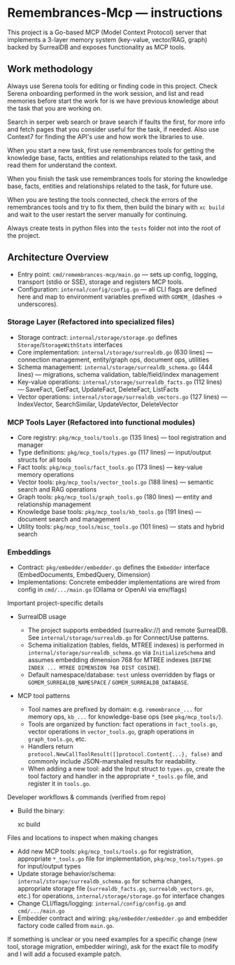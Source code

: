 <!--
Guidance for AI coding agents working on Remembrances-MCP.
Keep this file short and focused: reference concrete files, patterns, and commands
that are discoverable in the repository so an agent can be productive immediately.
-->

# Remembrances‑Mcp — instructions

This project is a Go-based MCP (Model Context Protocol) server that implements a 3-layer memory system (key-value, vector/RAG, graph) backed by SurrealDB and exposes functionality as MCP tools.

## Work methodology

Always use Serena tools for editing or finding code in this project. Check Serena onboarding performed in the work session, and list and read memories before start the work for is we have previous knowledge about the task that you are working on.

Search in serper web search or brave search if faults the first, for more info and fetch pages that you consider useful for the task, if needed. Also use Context7 for finding the API's use and how work the libraries to use.

When you start a new task, first use remembrances tools for getting the knowledge base, facts, entities and relationships related to the task, and read them for understand the context.

When you finish the task use remembrances tools for storing the knowledge base, facts, entities and relationships related to the task, for future use.

When you are testing the tools connected, check the errors of the remembrances tools and try to fix them, then build the binary with `xc build` and wait to the user restart the server manually for continuing.

Always create tests in python files into the `tests` folder not into the root of the project.

## Architecture Overview

- Entry point: `cmd/remembrances-mcp/main.go` — sets up config, logging, transport (stdio or SSE), storage and registers MCP tools.
- Configuration: `internal/config/config.go` — all CLI flags are defined here and map to environment variables prefixed with `GOMEM_` (dashes -> underscores).

### Storage Layer (Refactored into specialized files)

- Storage contract: `internal/storage/storage.go` defines `Storage`/`StorageWithStats` interfaces
- Core implementation: `internal/storage/surrealdb.go` (630 lines) — connection management, entity/graph ops, document ops, utilities
- Schema management: `internal/storage/surrealdb_schema.go` (444 lines) — migrations, schema validation, table/field/index management
- Key-value operations: `internal/storage/surrealdb_facts.go` (112 lines) — SaveFact, GetFact, UpdateFact, DeleteFact, ListFacts
- Vector operations: `internal/storage/surrealdb_vectors.go` (127 lines) — IndexVector, SearchSimilar, UpdateVector, DeleteVector

### MCP Tools Layer (Refactored into functional modules)

- Core registry: `pkg/mcp_tools/tools.go` (135 lines) — tool registration and manager
- Type definitions: `pkg/mcp_tools/types.go` (117 lines) — input/output structs for all tools
- Fact tools: `pkg/mcp_tools/fact_tools.go` (173 lines) — key-value memory operations
- Vector tools: `pkg/mcp_tools/vector_tools.go` (188 lines) — semantic search and RAG operations
- Graph tools: `pkg/mcp_tools/graph_tools.go` (180 lines) — entity and relationship management
- Knowledge base tools: `pkg/mcp_tools/kb_tools.go` (191 lines) — document search and management
- Utility tools: `pkg/mcp_tools/misc_tools.go` (101 lines) — stats and hybrid search

### Embeddings

- Contract: `pkg/embedder/embedder.go` defines the `Embedder` interface (EmbedDocuments, EmbedQuery, Dimension)
- Implementations: Concrete embedder implementations are wired from config in `cmd/.../main.go` (Ollama or OpenAI via env/flags)

Important project-specific details

- SurrealDB usage

  - The project supports embedded (surrealkv://) and remote SurrealDB. See `internal/storage/surrealdb.go` for Connect/Use patterns.
  - Schema initialization (tables, fields, MTREE indexes) is performed in `internal/storage/surrealdb_schema.go` via `InitializeSchema` and assumes embedding dimension 768 for MTREE indexes (`DEFINE INDEX ... MTREE DIMENSION 768 DIST COSINE`).
  - Default namespace/database: `test` unless overridden by flags or `GOMEM_SURREALDB_NAMESPACE` / `GOMEM_SURREALDB_DATABASE`.

- MCP tool patterns
  - Tool names are prefixed by domain: e.g. `remembrance_...` for memory ops, `kb_...` for knowledge-base ops (see `pkg/mcp_tools/`).
  - Tools are organized by function: fact operations in `fact_tools.go`, vector operations in `vector_tools.go`, graph operations in `graph_tools.go`, etc.
  - Handlers return `protocol.NewCallToolResult([]protocol.Content{...}, false)` and commonly include JSON-marshaled results for readability.
  - When adding a new tool: add the Input struct to `types.go`, create the tool factory and handler in the appropriate `*_tools.go` file, and register it in `tools.go`.

Developer workflows & commands (verified from repo)

- Build the binary:

  xc build

Files and locations to inspect when making changes

- Add new MCP tools: `pkg/mcp_tools/tools.go` for registration, appropriate `*_tools.go` file for implementation, `pkg/mcp_tools/types.go` for input/output types
- Update storage behavior/schema: `internal/storage/surrealdb_schema.go` for schema changes, appropriate storage file (`surrealdb_facts.go`, `surrealdb_vectors.go`, etc.) for operations, `internal/storage/storage.go` for interface changes
- Change CLI/flags/logging: `internal/config/config.go` and `cmd/.../main.go`
- Embedder contract and wiring: `pkg/embedder/embedder.go` and embedder factory code called from `main.go`.

If something is unclear or you need examples for a specific change (new tool, storage migration, embedder wiring), ask for the exact file to modify and I will add a focused example patch.
